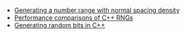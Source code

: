 - [Generating a number range with normal spacing density](http://nbviewer.ipython.org/github/s9w/articles/blob/master/normalspace.ipynb)
- [Performance comparisons of C++ RNGs](https://github.com/s9w/articles/blob/master/perf%20cpp%20random.md)
- [Generating random bits in C++](https://github.com/s9w/articles/blob/master/random_bits.md)
